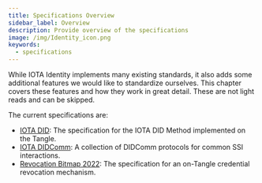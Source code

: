```yaml
---
title: Specifications Overview
sidebar_label: Overview
description: Provide overview of the specifications
image: /img/Identity_icon.png
keywords:
  - specifications
---
```


While IOTA Identity implements many existing standards, it also adds some additional features we would like to standardize ourselves. This chapter covers these features and how they work in great detail. These are not light reads and can be skipped.

The current specifications are:

- [IOTA DID](./did/overview): The specification for the IOTA DID Method implemented on the Tangle.
- [IOTA DIDComm](./didcomm/overview): A collection of DIDComm protocols for common SSI interactions.
- [Revocation Bitmap 2022](./revocation_bitmap_2022): The specification for an on-Tangle credential revocation mechanism.
